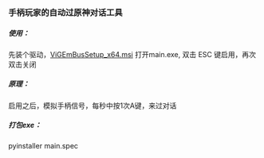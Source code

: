 ### 手柄玩家的自动过原神对话工具
##### 使用：
先装个驱动，[ViGEmBusSetup_x64.msi](ViGEmBusSetup_x64.msi)
打开main.exe,
双击 ESC 键启用，再次双击关闭

##### 原理：
启用之后，模拟手柄信号，每秒中按1次A键，来过对话



##### 打包exe：
pyinstaller main.spec